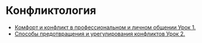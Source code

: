 # Конфликтология
+ [Комфорт и конфликт в профессиональном и личном общении Урок 1.](/Conflictology/01.md)
+ [Способы предотвращения и урегулирования конфликтов Урок 2.](/Conflictology/02.md)